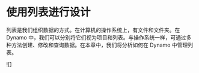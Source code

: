 # 使用列表进行设计

列表是我们组织数据的方式。在计算机的操作系统上，有文件和文件夹。在 Dynamo 中，我们可以分别将它们视为项目和列表。与操作系统一样，可通过多种方法创建、修改和查询数据。在本章中，我们将分析如何在 Dynamo 中管理列表。

![]
